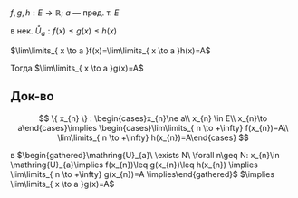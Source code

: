 $f, g, h: E\to \mathbb{R};\ a$ — пред. т. $E$

в нек. $\mathring{U}_{a}: f(x)\leq g(x)\leq h(x)$

$\lim\limits_{ x \to a }f(x)=\lim\limits_{ x \to a }h(x)=A$

Тогда $\lim\limits_{ x \to a }g(x)=A$

## Док-во
$$
\{ x_{n} \} : \begin{cases}x_{n}\ne a\\ x_{n} \in E\\ x_{n}\to a\end{cases}\implies \begin{cases}\lim\limits_{ n \to +\infty} f(x_{n})=A\\ \lim\limits_{ n \to +\infty} h(x_{n})=A\end{cases}
$$

в $\begin{gathered}\mathring{U}_{a}\ \exists N\ \forall n\geq N: x_{n}\in \mathring{U}_{a}\implies f(x_{n})\leq g(x_{n})\leq h(x_{n}) \implies \lim\limits_{ n \to +\infty} g(x_{n})=A \implies\end{gathered}$ 
$\implies \lim\limits_{ x \to a }g(x)=A$
